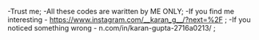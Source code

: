 -Trust me;
-All these codes are waritten by ME ONLY;
-If you find me interesting - https://www.instagram.com/__karan_g__/?next=%2F ;
-If you noticed something wrong - n.com/in/karan-gupta-2716a0213/ ;

<!---
karanG69/karanG69 is a ✨ special ✨ repository because its `README.md` (this file) appears on your GitHub profile.
You can click the Preview link to take a look at your changes.
--->
